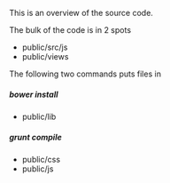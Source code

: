 
This is an overview of the source code.

The bulk of the code is in 2 spots

* public/src/js
* public/views

The following two commands puts files in

##### bower install

* public/lib

##### grunt compile

* public/css
* public/js

